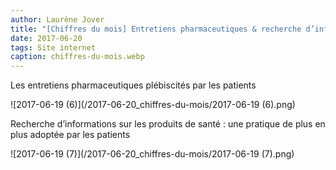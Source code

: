 ```yaml
---
author: Laurène Jover
title: "[Chiffres du mois] Entretiens pharmaceutiques & recherche d’informations"
date: 2017-06-20
tags: Site internet
caption: chiffres-du-mois.webp
---
```


Les entretiens pharmaceutiques plébiscités par les patients

![2017-06-19 (6)](/2017-06-20_chiffres-du-mois/2017-06-19 (6).png)

Recherche d’informations sur les produits de santé : une pratique de plus en plus adoptée par les patients

![2017-06-19 (7)](/2017-06-20_chiffres-du-mois/2017-06-19 (7).png)
